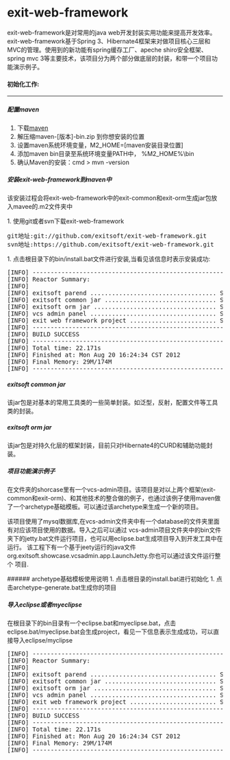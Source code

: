 exit-web-framework 
==================

exit-web-framework是对常用的java web开发封装实用功能来提高开发效率。exit-web-framework基于Spring 3、Hibernate4框架来对做项目核心三层和MVC的管理。使用到的新功能有spring缓存工厂、apeche shiro安全框架、spring mvc 3等主要技术，该项目分为两个部分做底层的封装，和带一个项目功能演示例子。

#### 初始化工作:

***

##### 配置maven

1. 下载[maven](http://maven.apache.org/download.html)
1. 解压缩maven-[版本]-bin.zip 到你想安装的位置
1. 设置maven系统环境变量，M2_HOME=[maven安装目录位置]
1. 添加maven bin目录至系统环境变量PATH中， %M2_HOME%\bin
1. 确认Maven的安装：cmd > mvn -version

##### 安装exit-web-framework到maven中

<p>
该安装过程会将exit-web-framework中的exit-common和exit-orm生成jar包放入mavee的.m2文件夹中
</p>
1. 使用git或者svn下载exit-web-framework
<pre>
git地址:git://github.com/exitsoft/exit-web-framework.git
svn地址:https://github.com/exitsoft/exit-web-framework.git
</pre>
1. 点击根目录下的bin/install.bat文件进行安装,当看见该信息时表示安装成功:
<pre>
[INFO] ------------------------------------------------------------------------
[INFO] Reactor Summary:
[INFO]
[INFO] exitsoft parend ................................... SUCCESS [2.331s]
[INFO] exitsoft common jar ............................... SUCCESS [6.575s]
[INFO] exitsoft orm jar .................................. SUCCESS [2.764s]
[INFO] vcs admin panel ................................... SUCCESS [8.346s]
[INFO] exit web framework project ........................ SUCCESS [0.390s]
[INFO] ------------------------------------------------------------------------
[INFO] BUILD SUCCESS
[INFO] ------------------------------------------------------------------------
[INFO] Total time: 22.171s
[INFO] Finished at: Mon Aug 20 16:24:34 CST 2012
[INFO] Final Memory: 29M/174M
[INFO] ------------------------------------------------------------------------
</pre>

##### exitsoft common jar

该jar包是对基本的常用工具类的一些简单封装。如泛型，反射，配置文件等工具类的封装。

##### exitsoft orm jar

该jar包是对持久化层的框架封装，目前只对Hibernate4的CURD和辅助功能封装。

##### 项目功能演示例子
<p>
在文件夹的shorcase里有一个vcs-admin项目。该项目是对以上两个框架(exit-common和exit-orm)、和其他技术的整合做的例子，也通过该例子使用maven做了一个archetype基础模板。可以通过该archetype来生成一个新的项目。
</p>
<p>
该项目使用了mysql数据库,在vcs-admin文件夹中有一个database的文件夹里面有对应该项目使用的数据。导入之后可以通过
vcs-admin项目文件夹中的bin文件夹下的jetty.bat文件运行项目，也可以用eclipse.bat生成项目导入到开发工具中在运行。
该工程下有一个基于jeety运行的java文件org.exitsoft.showcase.vcsadmin.app.LaunchJetty.你也可以通过该文件运行整个
项目.
</p>
###### archetype基础模板使用说明
1. 点击根目录的install.bat进行初始化
1. 点击archetype-generate.bat生成你的项目

##### 导入eclipse或者myeclipse
在根目录下的bin目录有一个eclipse.bat和myeclipse.bat，点击eclipse.bat/myeclipse.bat会生成project，看见一下信息表示生成成功，可以直接导入eclipse/myclipse
<pre>
[INFO] ------------------------------------------------------------------------
[INFO] Reactor Summary:
[INFO]
[INFO] exitsoft parend ................................... SUCCESS [2.331s]
[INFO] exitsoft common jar ............................... SUCCESS [6.575s]
[INFO] exitsoft orm jar .................................. SUCCESS [2.764s]
[INFO] vcs admin panel ................................... SUCCESS [8.346s]
[INFO] exit web framework project ........................ SUCCESS [0.390s]
[INFO] ------------------------------------------------------------------------
[INFO] BUILD SUCCESS
[INFO] ------------------------------------------------------------------------
[INFO] Total time: 22.171s
[INFO] Finished at: Mon Aug 20 16:24:34 CST 2012
[INFO] Final Memory: 29M/174M
[INFO] ------------------------------------------------------------------------
</pre>
